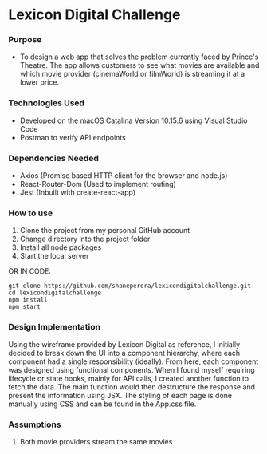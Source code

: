 # Lexicon Digital Challenge

### Purpose

* To design a web app that solves the problem currently faced by Prince's Theatre. The app allows customers to see what movies are available and which movie provider (cinemaWorld or filmWorld) is streaming it at a lower price. 

### Technologies Used

* Developed on the macOS Catalina Version 10.15.6 using Visual Studio Code
* Postman to verify API endpoints

### Dependencies Needed

* Axios (Promise based HTTP client for the browser and node.js)
* React-Router-Dom (Used to implement routing)
* Jest (Inbuilt with create-react-app)

### How to use

1. Clone the project from my personal GitHub account
2. Change directory into the project folder
3. Install all node packages
4. Start the local server 

OR IN CODE:

```
git clone https://github.com/shaneperera/lexicondigitalchallenge.git
cd lexicondigitalchallenge
npm install
npm start
```

### Design Implementation

Using the wireframe provided by Lexicon Digital as reference, I initially decided to break down the UI into a component hierarchy, where each component had a single responsibility (ideally). From here, each component was designed using functional components. When I found myself requiring lifecycle or state hooks, mainly for API calls, I created another function to fetch the data. The main function would then destructure the response and present the information using JSX. The styling of each page is done manually using CSS and can be found in the App.css file. 

### Assumptions

1. Both movie providers stream the same movies